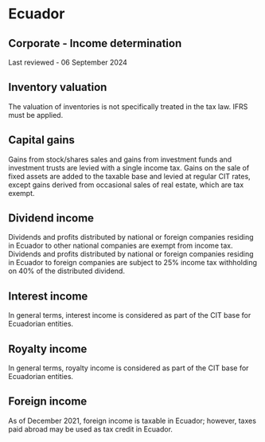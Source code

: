 # Ecuador
## Corporate - Income determination
Last reviewed - 06 September 2024
## Inventory valuation
The valuation of inventories is not specifically treated in the tax law. IFRS must be applied.
## Capital gains
Gains from stock/shares sales and gains from investment funds and investment trusts are levied with a single income tax. Gains on the sale of fixed assets are added to the taxable base and levied at regular CIT rates, except gains derived from occasional sales of real estate, which are tax exempt.
## Dividend income
Dividends and profits distributed by national or foreign companies residing in Ecuador to other national companies are exempt from income tax.
Dividends and profits distributed by national or foreign companies residing in Ecuador to foreign companies are subject to 25% income tax withholding on 40% of the distributed dividend.
## Interest income
In general terms, interest income is considered as part of the CIT base for Ecuadorian entities.
## Royalty income
In general terms, royalty income is considered as part of the CIT base for Ecuadorian entities.
## Foreign income
As of December 2021, foreign income is taxable in Ecuador; however, taxes paid abroad may be used as tax credit in Ecuador.

